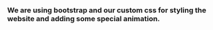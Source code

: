 ### We are using bootstrap and our custom css for styling the website and adding some special animation.

